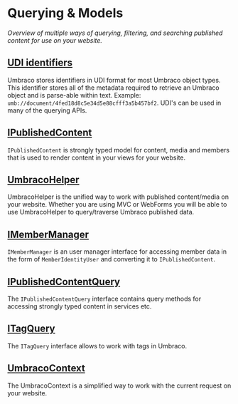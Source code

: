 # Querying & Models

_Overview of multiple ways of querying, filtering, and searching published content for use on your website._

## [UDI identifiers](udi-identifiers.md)

Umbraco stores identifiers in UDI format for most Umbraco object types. This identifier stores all of the metadata required to retrieve an Umbraco object and is parse-able within text. Example: `umb://document/4fed18d8c5e34d5e88cfff3a5b457bf2`. UDI's can be used in many of the querying APIs.

## [IPublishedContent](ipublishedcontent/)

`IPublishedContent` is strongly typed model for content, media and members that is used to render content in your views for your website.

## [UmbracoHelper](umbracohelper.md)

UmbracoHelper is the unified way to work with published content/media on your website. Whether you are using MVC or WebForms you will be able to use UmbracoHelper to query/traverse Umbraco published data.

## [IMemberManager](imembermanager.md)

`IMemberManager` is an user manager interface for accessing member data in the form of `MemberIdentityUser` and converting it to `IPublishedContent`.

## [IPublishedContentQuery](ipublishedcontentquery.md)

The `IPublishedContentQuery` interface contains query methods for accessing strongly typed content in services etc.

## [ITagQuery](itagquery.md)

The `ITagQuery` interface allows to work with tags in Umbraco.

## [UmbracoContext](umbraco-context.md)

The UmbracoContext is a simplified way to work with the current request on your website.
